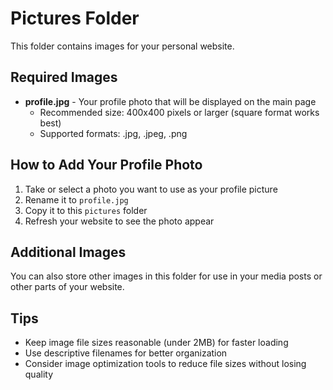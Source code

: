 # Pictures Folder

This folder contains images for your personal website.

## Required Images

- **profile.jpg** - Your profile photo that will be displayed on the main page
  - Recommended size: 400x400 pixels or larger (square format works best)
  - Supported formats: .jpg, .jpeg, .png

## How to Add Your Profile Photo

1. Take or select a photo you want to use as your profile picture
2. Rename it to `profile.jpg`
3. Copy it to this `pictures` folder
4. Refresh your website to see the photo appear

## Additional Images

You can also store other images in this folder for use in your media posts or other parts of your website.

## Tips

- Keep image file sizes reasonable (under 2MB) for faster loading
- Use descriptive filenames for better organization
- Consider image optimization tools to reduce file sizes without losing quality
